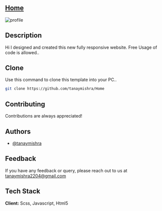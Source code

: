 
## [Home]("tanaymishra.github.io/Home/")
![profile](https://blogger.googleusercontent.com/img/b/R29vZ2xl/AVvXsEgkm7Wd6-nMhsi0kZHpExXS5-b3xPvpzadn5K7m0WpIJ7k4OAf41DGgLqOF-oyNboHppkUSZO0tRdXOorBLpb0CqxueW2KH5XwLpLmzYRRIHL7ZTs1aIXpicIzLcDOWWFqaygEuMktk1sA__c7VK0a0fiDn1-2qvrmyg09Kx81zq492Ry_UU2jCDq6t9A/s1920/ssc.png)


## Description 
Hi I designed and created this new fully responsive website.
Free Usage of code is allowed..
## Clone 
Use this command to clone this template into your PC..
```bash
git clone https://github.com/tanaymishra/Home
```
## Contributing

Contributions are always appreciated!


## Authors

- [@tanaymishra](https://www.github.com/tanaymishra)


## Feedback

If you have any feedback or query, please reach out to us at tanaymishra2204@gmail.com


## Tech Stack

**Client:** Scss, Javascript, Html5
